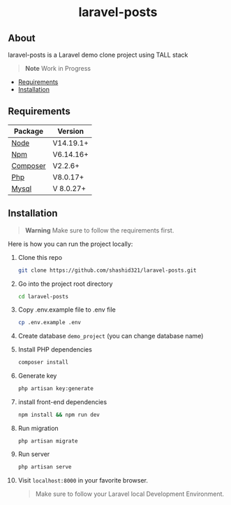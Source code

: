 <h1 align="center">laravel-posts</h1>

## About

laravel-posts is a Laravel demo clone project using TALL stack

> **Note**
> Work in Progress

-   [Requirements](#requirements)
-   [Installation](#installation)

<a name="requirements"></a>

## Requirements

| Package                              | Version   |
| ------------------------------------ | --------- |
| [Node](https://nodejs.org/en/)       | V14.19.1+ |
| [Npm](https://nodejs.org/en/)        | V6.14.16+ |
| [Composer](https://getcomposer.org/) | V2.2.6+   |
| [Php](https://www.php.net/)          | V8.0.17+  |
| [Mysql](https://www.mysql.com/)      | V 8.0.27+ |

<a name="installation"></a>

## Installation

> **Warning**
> Make sure to follow the requirements first.

Here is how you can run the project locally:

1. Clone this repo

    ```sh
    git clone https://github.com/shashid321/laravel-posts.git
    ```

1. Go into the project root directory

    ```sh
    cd laravel-posts
    ```

1. Copy .env.example file to .env file
    ```sh
    cp .env.example .env
    ```
1. Create database `demo_project` (you can change database name)

1. Install PHP dependencies

    ```sh
    composer install
    ```

1. Generate key

    ```sh
    php artisan key:generate
    ```

1. install front-end dependencies

    ```sh
    npm install && npm run dev
    ```

1. Run migration

    ```
    php artisan migrate
    ```

1. Run server

    ```sh
    php artisan serve
    ```

1. Visit `localhost:8000` in your favorite browser.

    > Make sure to follow your Laravel local Development Environment.
